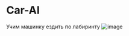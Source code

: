 # Car-AI

Учим машинку ездить по лабиринту
![image](https://user-images.githubusercontent.com/56697273/144725168-0aa03d6c-8709-43c5-bc0e-d31b932f65c3.png)
